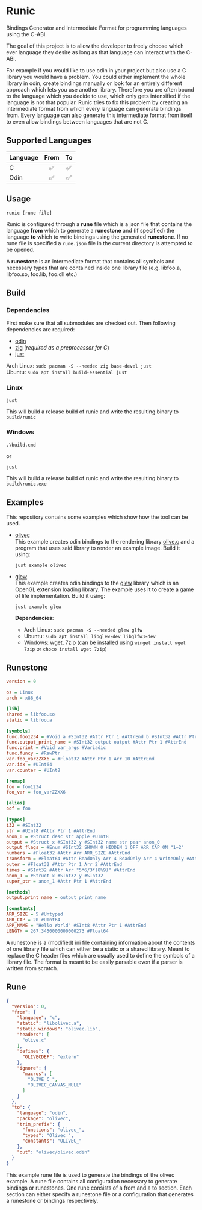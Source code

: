 # Runic

Bindings Generator and Intermediate Format for programming languages using the C-ABI.

The goal of this project is to allow the developer to freely choose which ever language they desire as long as that language can interact with the C-ABI.

For example if you would like to use odin in your project but also use a C library you would have a problem. You could either implement the whole library in odin, create bindings manually or look for an entirely different approach which lets you use another library. Therefore you are often bound to the language which you decide to use, which only gets intensified if the language is not that popular. Runic tries to fix this problem by creating an intermediate format from which every language can generate bindings from. Every language can also generate this intermediate format from itself to even allow bindings between languages that are not C.

## Supported Languages

| Language | From  |  To   |
| -------- | :---: | :---: |
| C        |   ✅   |   ✅   |
| Odin     |   ✅   |   ✅   |

## Usage

```console
runic [rune file]
```

Runic is configured through a **rune** file which is a json file that contains the language **from** which to generate a **runestone** and (if specified) the language **to** which to write bindings using the generated **runestone**. If no rune file is specified a `rune.json` file in the current directory is attempted to be opened.

A **runestone** is an intermediate format that contains all symbols and necessary types that are contained inside one library file (e.g. libfoo.a, libfoo.so, foo.lib, foo.dll etc.)

## Build

### Dependencies

First make sure that all submodules are checked out. Then following dependencies are required:

+ [odin](https://odin-lang.org)
+ [zig](https://ziglang.org) (*required as a preprocessor for C*)
+ [just](https://just.systems/)

Arch Linux: `sudo pacman -S --needed zig base-devel just` <br>
Ubuntu: `sudo apt install build-essential just`

### Linux

```console
just
```

This will build a release build of runic and write the resulting binary to `build/runic`

### Windows

```console
.\build.cmd
```

or
```console
just
```

This will build a release build of runic and write the resulting binary to `build\runic.exe`

## Examples

This repository contains some examples which show how the tool can be used.

+ [olivec](examples/olivec) <br> This example creates odin bindings to the rendering library [olive.c](https://github.com/tsoding/olive.c) and a program that uses said library to render an example image. Build it using:
  ```console
  just example olivec
  ```

+ [glew](examples/glew) <br> This example creates odin bindings to the [glew](https://glew.sourceforge.net/) library which is an OpenGL extension loading library. The example uses it to create a game of life implementation. Build it using:
  ```console
  just example glew
  ```

  **Dependencies**:
  + Arch Linux: `sudo pacman -S --needed glew glfw`
  + Ubuntu: `sudo apt install libglew-dev libglfw3-dev`
  + Windows: wget, 7zip (can be installed using `winget install wget 7zip` or `choco install wget 7zip`)

## Runestone

```ini
version = 0

os = Linux
arch = x86_64

[lib]
shared = libfoo.so
static = libfoo.a

[symbols]
func.foo1234 = #Void a #SInt32 #Attr Ptr 1 #AttrEnd b #SInt32 #Attr Ptr 1 #AttrEnd
func.output_print_name = #SInt32 output output #Attr Ptr 1 #AttrEnd
func.print = #Void var_args #Variadic
func.funcy = #RawPtr
var.foo_varZZXX6 = #Float32 #Attr Ptr 1 Arr 10 #AttrEnd
var.idx = #UInt64
var.counter = #UInt8

[remap]
foo = foo1234
foo_var = foo_varZZXX6

[alias]
oof = foo

[types]
i32 = #SInt32
str = #UInt8 #Attr Ptr 1 #AttrEnd
anon_0 = #Struct desc str apple #UInt8
output = #Struct x #SInt32 y #SInt32 name str pear anon_0
output_flags = #Enum #SInt32 SHOWN 0 HIDDEN 1 OFF ARR_CAP ON "1+2"
numbers = #Float32 #Attr Arr ARR_SIZE #AttrEnd
transform = #Float64 #Attr ReadOnly Arr 4 ReadOnly Arr 4 WriteOnly #AttrEnd
outer = #Float32 #Attr Ptr 1 Arr 2 #AttrEnd
times = #SInt32 #Attr Arr "5*6/3*(8%9)" #AttrEnd
anon_1 = #Struct x #SInt32 y #SInt32
super_ptr = anon_1 #Attr Ptr 1 #AttrEnd

[methods]
output.print_name = output_print_name

[constants]
ARR_SIZE = 5 #Untyped
ARR_CAP = 20 #UInt64
APP_NAME = "Hello World" #SInt8 #Attr Ptr 1 #AttrEnd
LENGTH = 267.3450000000000273 #Float64
```

A runestone is a (modified) ini file containing information about the contents of one library file which can either be a static or a shared library. Meant to replace the C header files which are usually used to define the symbols of a library file. The format is meant to be easily parsable even if a parser is written from scratch.

## Rune

```json
{
  "version": 0,
  "from": {
    "language": "c",
    "static": "libolivec.a",
    "static.windows": "olivec.lib",
    "headers": [
      "olive.c"
    ],
    "defines": {
      "OLIVECDEF": "extern"
    },
    "ignore": {
      "macros": [
        "OLIVE_C_",
        "OLIVEC_CANVAS_NULL"
      ]
    }
  },
  "to": {
    "language": "odin",
    "package": "olivec",
    "trim_prefix": {
      "functions": "olivec_",
      "types": "Olivec_",
      "constants": "OLIVEC_"
    },
    "out": "olivec/olivec.odin"
  }
}
```

This example rune file is used to generate the bindings of the olivec example. A rune file contains all configuration necessary to generate bindings or runestones. One rune consists of a from and a to section. Each section can either specify a runestone file or a configuration that generates a runestone or bindings respectively.
